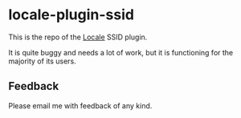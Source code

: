 locale-plugin-ssid
================================================
This is the repo of the [Locale](http://www.twofortyfouram.com/) SSID plugin. 

It is quite buggy and needs a lot of work, but it is functioning for the majority of its users.

Feedback
--------
Please email me with feedback of any kind.
